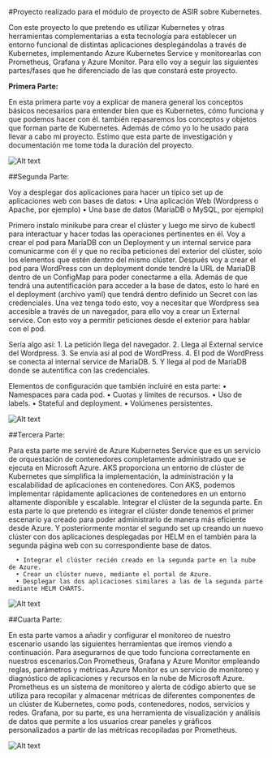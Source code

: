 <p text-align: center> #Proyecto realizado para el módulo de proyecto de ASIR sobre Kubernetes.</p>

Con este proyecto lo que pretendo es utilizar Kubernetes y otras herramientas complementarias a esta tecnología para establecer un entorno funcional de distintas aplicaciones desplegándolas a través de Kubernetes, implementando Azure Kubernetes Service y monitorearlas con Prometheus, Grafana y Azure Monitor. Para ello voy a seguir las siguientes partes/fases que he diferenciado de las que constará este proyecto.

**Primera Parte:**

<p text-align: justify> En esta primera parte voy a explicar de manera general los conceptos básicos necesarios para entender bien que es Kubernetes, cómo funciona y que podemos hacer con él. también repasaremos los conceptos y objetos que forman parte de Kubernetes. Además de cómo yo lo he usado para llevar a cabo mi proyecto. Estimo que esta parte de investigación y documentación me tome toda la duración del proyecto.</p>

![Alt text](https://github.com/JavierRamirezMoral/Kube-Magic/assets/101793125/2e29e27a-7dad-4717-b9d2-6b3f443cf460)

##Segunda Parte:

Voy a desplegar dos aplicaciones para hacer un típico set up de aplicaciones web con bases de datos:
      • Una aplicación Web (Wordpress o Apache, por ejemplo)
      • Una base de datos (MariaDB o MySQL, por ejemplo)
<p text-align: justify> Primero instalo minikube para crear el clúster y luego me sirvo de kubectl para interactuar y hacer todas las operaciones pertinentes en él. Voy a crear el pod para MariaDB con un Deployment y un internal service para comunicarme con él y que no reciba peticiones del exterior del clúster, solo los elementos que estén dentro del mismo clúster. Después voy a crear el pod para WordPress con un deployment donde tendré la URL de MariaDB dentro de un ConfigMap para poder conectarme a ella. Además de que tendrá  una autentificación para acceder a la base de datos, esto lo haré en el deployment (archivo  yaml) que tendrá dentro definido un Secret con las credenciales. Una vez tenga todo esto, voy a necesitar que Wordpress sea accesible a través de un navegador, para ello voy a crear un External service. Con esto voy a permitir peticiones desde el exterior para hablar con el pod. </p>

Sería algo así: 
      1. La petición llega del navegador.
      2. Llega al External service del Wordpress.
      3. Se envía así al pod de WordPress.
      4. El pod de WordPress se conecta al internal service de MariaDB.
      5. Y llega al pod de MariaDB donde se autentifica con las credenciales.
      
Elementos de configuración que también incluiré en esta parte:
      • Namespaces para cada pod.
      • Cuotas y límites de recursos.
      • Uso de labels.
      • Stateful and deployment.
      • Volúmenes persistentes.
      
![Alt text](https://github.com/JavierRamirezMoral/Kube-Magic/assets/101793125/e22e2072-722f-4128-9063-d3b2f2b74abd)

##Tercera Parte:

<p text-align: justify> Para esta parte me serviré de Azure Kubernetes Service que es un servicio de orquestación de contenedores completamente administrado que se ejecuta en Microsoft Azure. AKS proporciona un entorno de clúster de Kubernetes que simplifica la implementación, la administración y la escalabilidad de aplicaciones en contenedores. Con AKS, podemos implementar rápidamente aplicaciones de contenedores en un entorno altamente disponible y escalable. Integrar el clúster de la segunda parte. En esta parte lo que pretendo es integrar el clúster donde tenemos el primer escenario ya creado para poder administrarlo de manera más eficiente desde Azure. Y posteriormente montar el segundo set up creando un nuevo clúster con dos aplicaciones desplegadas por HELM en el también para la segunda página web con su correspondiente base de datos.</p>

      • Integrar el clúster recién creado en la segunda parte en la nube de Azure.
      • Crear un clúster nuevo, mediante el portal de Azure.
      • Desplegar las dos aplicaciones similares a las de la segunda parte mediante HELM CHARTS.
      
![Alt text](https://github.com/JavierRamirezMoral/Kube-Magic/assets/101793125/b45dbb87-9de4-4498-a45c-b7ce11bec03c)

##Cuarta Parte:
<p text-align: justify> En esta parte vamos a añadir y configurar el monitoreo de nuestro escenario usando las siguientes herramientas que iremos viendo a continuación. Para asegurarnos de que todo funciona correctamente en nuestros escenarios.Con Prometheus, Grafana y Azure Monitor empleando reglas, parámetros y métricas.Azure Monitor es un servicio de monitoreo y diagnóstico de aplicaciones y recursos en la nube de Microsoft Azure. Prometheus es un sistema de monitoreo y alerta de código abierto que se utiliza para recopilar y almacenar métricas de diferentes componentes de un clúster de Kubernetes, como pods, contenedores, nodos, servicios y redes. Grafana, por su parte, es una herramienta de visualización y análisis de datos que permite a los usuarios crear paneles y gráficos personalizados a partir de las métricas recopiladas por Prometheus.</p>

![Alt text](https://github.com/JavierRamirezMoral/Kube-Magic/assets/101793125/0d7ff5b1-d4f4-489a-804a-041b109ea363)

